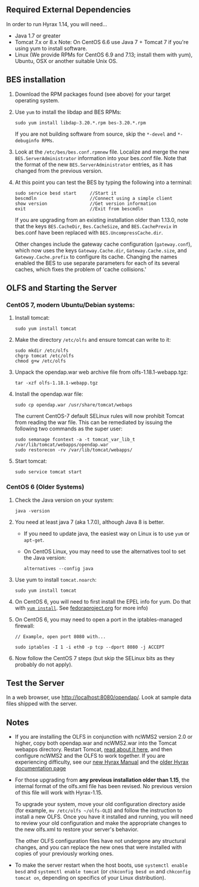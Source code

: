 ## Required External Dependencies

In order to run Hyrax 1.14, you will need...

* Java 1.7 or greater
* Tomcat 7.x or 8.x Note: On CentOS 6.6 use Java 7 + Tomcat 7 if you're using yum to install software.
* Linux (We provide RPMs for CentOS 6.9 and 7.13; install them with yum), Ubuntu, OSX or another suitable Unix OS.

## BES installation

1. Download the RPM packages found (see above) for your target operating system.
1. Use `yum` to install the libdap and BES RPMs:

    ````
    sudo yum install libdap-3.20.*.rpm bes-3.20.*.rpm
    ````
    
    If you are not building software from source, skip the `*-devel` and `*-debuginfo RPMs`.
1. Look at the `/etc/bes/bes.conf.rpmnew` file. Localize and merge
the new `BES.ServerAdministrator` information into your bes.conf file.
Note that the format of the new `BES.ServerAdministrator` entries,
as it has changed from the previous version.

1. At this point you can test the BES by typing the following into a terminal:

    ````
    sudo service besd start     //Start it
    bescmdln                    //Connect using a simple client
    show version                //Get version information
    exit                        //Exit from bescmdln
    ````

    If you are upgrading from an existing installation older than 1.13.0,
    note that the keys `BES.CacheDir`, `Bes.CacheSize`, and `BES.CachePrevix` in bes.conf
    have been replaced with `BES.UncompressCache.dir`.
    
    Other changes include the gateway cache configuration (`gateway.conf`), which now uses the keys 
    `Gateway.Cache.dir`, `Gateway.Cache.size`, and `Gateway.Cache.prefix`
    to configure its cache. Changing the names enabled the BES to use separate parameters
    for each of its several caches, which fixes the problem of 'cache collisions.'

## OLFS and Starting the Server

### CentOS 7, modern Ubuntu/Debian systems:

1. Install tomcat:

    ````
    sudo yum install tomcat
    ````

1. Make the directory `/etc/olfs` and ensure tomcat can write to it:

    ````
    sudo mkdir /etc/olfs
    chgrp tomcat /etc/olfs
    chmod g+w /etc/olfs
    ````

1. Unpack the opendap.war web archive file from olfs-1.18.1-webapp.tgz:

    ````
    tar -xzf olfs-1.18.1-webapp.tgz
    ````

1. Install the opendap.war file:

    ````
    sudo cp opendap.war /usr/share/tomcat/webaps
    ````

    The current CentOS-7 default SELinux rules will now
    prohibit Tomcat from reading the war file. This can be remediated
    by issuing the following two commands as the super user:
    
    ````
    sudo semanage fcontext -a -t tomcat_var_lib_t /var/lib/tomcat/webapps/opendap.war
    sudo restorecon -rv /var/lib/tomcat/webapps/
    ````

1. Start tomcat:

    ````    
    sudo service tomcat start
    ````

### CentOS 6 (Older Systems)

1. Check the Java version on your system:

    ````
    java -version
    ````

2. You need at least java 7 (aka 1.7.0), although Java 8 is better.

    * If you need to update java, the easiest way on Linux is to use `yum` or `apt-get`.
    * On CentOS Linux, you may need to use the alternatives tool to set the Java version:
    
        ````
        alternatives --config java
        ````

3. Use yum to install `tomcat.noarch`:

    ````
    sudo yum install tomcat
    ````

3. On CentOS 6, you will need to first install the EPEL info for yum. Do that with
[`yum install`](https://dl.fedoraproject.org/pub/epel/epel-release-latest-6.noarch.rpm). 
See [fedoraproject.org](https://fedoraproject.org/wiki/EPEL) for more info)

3. On CentOS 6, you may need to open a port in the iptables-managed firewall:

    ````
    // Example, open port 8080 with...
    
    sudo iptables -I 1 -i eth0 -p tcp --dport 8080 -j ACCEPT
    ````
    
1. Now follow the CentOS 7 steps (but skip the SELinux bits as they probably do not apply).

## Test the Server

In a web browser, use [http://localhost:8080/opendap/](http://localhost:8080/opendap/).
Look at sample data files shipped with the server.

## Notes

* If you are installing the OLFS in conjunction with ncWMS2 version 2.0 or higher,
copy both opendap.war and ncWMS2.war into the Tomcat webapps directory.
Restart Tomcat, [read about it here](http://docs.opendap.org/index.php/Hyrax_WMS),
and then configure ncWMS2 and the OLFS to work together.
If you are experiencing difficulty, see our 
[new Hyrax Manual](https://opendap.github.io/hyrax_guide/Master_Hyrax_Guide.html)
and the 
[older Hyrax documentation page](http://docs.opendap.org/index.php/Hyrax)

* For those upgrading from **any previous installation older than 1.15**, 
the internal format of the olfs.xml file has been revised. 
No previous version of this file will work with Hyrax-1.15.

    To upgrade your system, move your old configuration directory aside
    (for example, `mv /etc/olfs ~/olfs-OLD`)
    and follow the instruction to install a new OLFS.
        Once you have it installed and running, you will need to review your
    old configuration and make the appropriate changes to the new olfs.xml
    to restore your server's behavior.
    
    The other OLFS configuration files have not undergone any structural changes,
    and you can replace the new ones that were installed with copies of your
    previously working ones.

* To make the server restart when the host boots, use `systemctl enable besd`
and `systemctl enable tomcat` (or `chkconfig besd on` and `chkconfig tomcat on`,
depending on specifics of your Linux distribution).